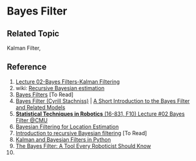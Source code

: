 # Bayes Filter

## Related Topic
Kalman Filter, 

## Reference
1. [Lecture 02-Bayes Filters-Kalman Filtering](https://www.youtube.com/watch?v=2__ktwJrMf8&list=PLdMorpQLjeXmbFaVku4JdjmQByHHqTd1F&index=2)
2. wiki: [Recursive Bayesian estimation](https://en.wikipedia.org/wiki/Recursive_Bayesian_estimation)
3. [Bayes Filters](https://people.eecs.berkeley.edu/~pabbeel/cs287-fa13/slides/bayes-filters.pdf) [To Read]
4. [Bayes Filter (Cyrill Stachniss)](https://www.youtube.com/watch?v=0lKHFJpaZvE) | [A Short Introduction to the
Bayes Filter and Related Models](http://ais.informatik.uni-freiburg.de/teaching/ws13/mapping/pdf/slam03-bayes-filter-short.pdf)
5. [**Statistical Techniques in Robotics** (16-831, F10) Lecture #02 Bayes Filter @CMU](https://www.cs.cmu.edu/~16831-f14/notes/F14/16831_lecture02_prayana_tdecker_humphreh.pdf)
6. [Bayesian Filtering for Location Estimation](https://rse-lab.cs.washington.edu/postscripts/bayes-filter-pervasive-03.pdf)
7. [Introduction to recursive Bayesian filtering](https://people.csail.mit.edu/mrub/talks/filtering.pdf) [To Read]
8. [Kalman and Bayesian Filters in Python](https://github.com/rlabbe/Kalman-and-Bayesian-Filters-in-Python)
9. [The Bayes Filter: A Tool Every Roboticist Should Know](https://www.youtube.com/watch?v=nVU1DQ-_R5E)
10. 

